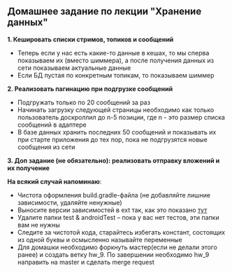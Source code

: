 ## Домашнее задание по лекции "Хранение данных"

**1. Кешировать списки стримов, топиков и сообщений**
- Теперь если у нас есть какие-то данные в кешах, то мы сперва показываем их (вместо шиммера),
  а после получения данных из сети показываем актуальные данные
- Если БД пустая по конкретным топикам, то показываем шиммер

**2. Реализовать пагинацию при подгрузке сообщений**
- Подгружать только по 20 сообщений за раз
- Начинать загрузку следующей страницы необходимо как только пользователь доскроллил до n-5 позиции, где n - это размер списка сообщений в адаптере
- В базе данных хранить последних 50 сообщений и показывать их при старте приложения до тех пор, пока не подгрузятся новые сообщения из сети

**3. Доп задание (не обязательно): реализовать отправку вложений и их получение**

**На всякий случай напоминаю**:
- Чистота оформления build.gradle-файла (не добавляйте лишние зависимости, удаляйте ненужные)
- Выносите версии зависимостей в ext так, как это показано [тут](https://github.com/android/architecture-samples/blob/master/build.gradle)
- Удалите папки test & androidTest – пока у вас нет тестов, эти папки вам не нужны
- Следите за чистотой кода, старайтесь избегать констант, состоящих из одной буквы и осмысленно называйте переменные
- Для домашки необходимо форкнуть мастер(если не делали этого ранее) и создать ветку hw_9. По завершении необходимо hw_9 направить на master и сделать merge request

